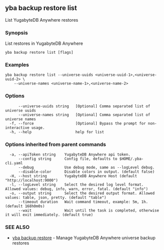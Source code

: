 ## yba backup restore list

List YugabyteDB Anywhere restores

### Synopsis

List restores in YugabyteDB Anywhere

```
yba backup restore list [flags]
```

### Examples

```
yba backup restore list --universe-uuids <universe-uuid-1>,<universe-uuid-2> \
	--universe-names <universe-name-1>,<universe-name-2>
```

### Options

```
      --universe-uuids string   [Optional] Comma separated list of universe uuids
      --universe-names string   [Optional] Comma separated list of universe names
  -f, --force                   [Optional] Bypass the prompt for non-interactive usage.
  -h, --help                    help for list
```

### Options inherited from parent commands

```
  -a, --apiToken string    YugabyteDB Anywhere api token.
      --config string      Config file, defaults to $HOME/.yba-cli.yaml
      --debug              Use debug mode, same as --logLevel debug.
      --disable-color      Disable colors in output. (default false)
  -H, --host string        YugabyteDB Anywhere Host (default "http://localhost:9000")
  -l, --logLevel string    Select the desired log level format. Allowed values: debug, info, warn, error, fatal. (default "info")
  -o, --output string      Select the desired output format. Allowed values: table, json, pretty. (default "table")
      --timeout duration   Wait command timeout, example: 5m, 1h. (default 168h0m0s)
      --wait               Wait until the task is completed, otherwise it will exit immediately. (default true)
```

### SEE ALSO

* [yba backup restore](yba_backup_restore.md)	 - Manage YugabyteDB Anywhere universe backup restores

